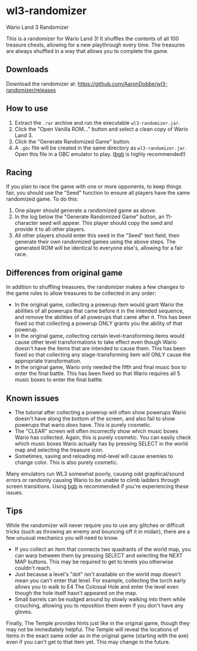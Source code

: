 # wl3-randomizer
Wario Land 3 Randomizer

This is a randomizer for Wario Land 3! It shuffles the contents of all 100 treasure chests, allowing for a new playthrough every time. The treasures are always shuffled in a way that allows you to complete the game.

## Downloads
Download the randomizer at: https://github.com/AaronDobbe/wl3-randomizer/releases

## How to use
1. Extract the `.rar` archive and run the executable `wl3-randomizer.jar`.
2. Click the "Open Vanilla ROM..." button and select a clean copy of Wario Land 3.
3. Click the "Generate Randomized Game" button.
4. A `.gbc` file will be created in the same directory as `wl3-randomizer.jar`. Open this file in a GBC emulator to play. ([bgb](http://bgb.bircd.org/) is highly recommended!)

## Racing
If you plan to race the game with one or more opponents, to keep things fair, you should use the "Seed" function to ensure all players have the same randomized game. To do this:
1. One player should generate a randomized game as above.
2. In the log below the "Generate Randomized Game" button, an 11-character seed will appear. This player should copy the seed and provide it to all other players.
3. All other players should enter this seed in the "Seed" text field, then generate their own randomized games using the above steps. The generated ROM will be identical to everyone else's, allowing for a fair race.

## Differences from original game
In addition to shuffling treasures, the randomizer makes a few changes to the game rules to allow treasures to be collected in any order:
* In the original game, collecting a powerup item would grant Wario the abilities of all powerups that came before it in the intended sequence, and remove the abilities of all powerups that came after it. This has been fixed so that collecting a powerup ONLY grants you the ability of that powerup.
* In the original game, collecting certain level-transforming items would cause other level transformations to take effect even though Wario doesn't have the items that are intended to cause them. This has been fixed so that collecting any stage-transforming item will ONLY cause the appropriate transformation.
* In the original game, Wario only needed the fifth and final music box to enter the final battle. This has been fixed so that Wario requires all 5 music boxes to enter the final battle.

## Known issues
* The tutorial after collecting a powerup will often show powerups Wario doesn't have along the bottom of the screen, and also fail to show powerups that wario *does* have. This is purely cosmetic.
* The "CLEAR" screen will often incorrectly show which music boxes Wario has collected. Again, this is purely cosmetic. You can easily check which music boxes Wario actually has by pressing SELECT in the world map and selecting the treasure icon.
* Sometimes, saving and reloading mid-level will cause enemies to change color. This is also purely cosmetic.

Many emulators run WL3 somewhat poorly, causing odd graphical/sound errors or randomly causing Wario to be unable to climb ladders through screen transitions. Using [bgb](http://bgb.bircd.org/) is recommended if you're experiencing these issues.

## Tips
While the randomizer will never require you to use any glitches or difficult tricks (such as throwing an enemy and bouncing off it in midair), there are a few unusual mechanics you will need to know.
* If you collect an item that connects two quadrants of the world map, you can warp between them by pressing SELECT and selecting the NEXT MAP buttons. This may be required to get to levels you otherwise couldn't reach.
* Just because a level's "dot" isn't available on the world map doesn't mean you can't enter that level. For example, collecting the torch early allows you to walk to E4 The Colossal Hole and enter the level even though the hole itself hasn't appeared on the map.
* Small barrels can be nudged around by slowly walking into them while crouching, allowing you to reposition them even if you don't have any gloves.

Finally, The Temple provides hints just like in the original game, though they may not be immediately helpful. The Temple will reveal the locations of items in the exact same order as in the original game (starting with the axe) even if you can't get to that item yet. This may change in the future.
